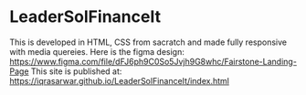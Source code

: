 # LeaderSolFinanceIt
 This is developed in HTML, CSS from sacratch and made fully responsive with media quereies.
 Here is the figma design: https://www.figma.com/file/dFJ6ph9C0So5Jvjh9G8whc/Fairstone-Landing-Page
 This site is published at: https://iqrasarwar.github.io/LeaderSolFinanceIt/index.html
